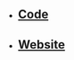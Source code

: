- ## [Code](https://github.com/chrscmpl/odin-sign-up-form)

- ## [Website](https://chrscmpl.github.io/odin-sign-up-form/)
